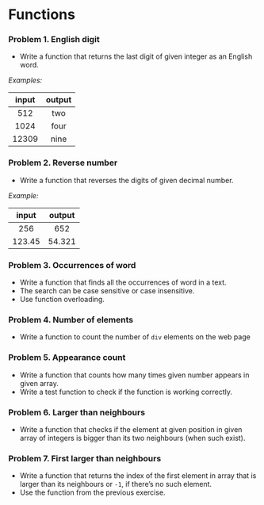 # Functions

### Problem 1. English digit
  * Write a function that returns the last digit of given integer as an English word.

_Examples:_

| input | output |
|:-----:|:------:|
| 512   | two    |
| 1024  | four   |
| 12309 | nine   |

### Problem 2. Reverse number
  * Write a function that reverses the digits of given decimal number.

_Example:_

| input  | output |
|:------:|:------:|
| 256    | 652    |
| 123.45 | 54.321 |

### Problem 3. Occurrences of word
  * Write a function that finds all the occurrences of word in a text.
  * The search can be case sensitive or case insensitive.
  * Use function overloading.

### Problem 4. Number of elements
  * Write a function to count the number of `div` elements on the web page

### Problem 5. Appearance count
  * Write a function that counts how many times given number appears in given array.
  * Write a test function to check if the function is working correctly.

### Problem 6. Larger than neighbours
  * Write a function that checks if the element at given position in given array of integers is bigger than its two neighbours (when such exist).

### Problem 7. First larger than neighbours
  * Write a function that returns the index of the first element in array that is larger than its neighbours or `-1`, if there’s no such element.
  * Use the function from the previous exercise.